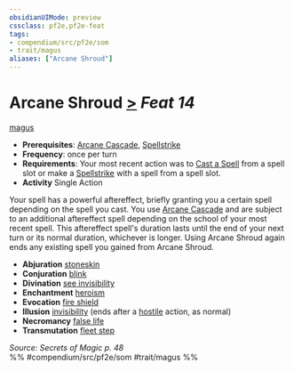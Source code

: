 ```yaml
---
obsidianUIMode: preview
cssclass: pf2e,pf2e-feat
tags:
- compendium/src/pf2e/som
- trait/magus
aliases: ["Arcane Shroud"]
---
```

# Arcane Shroud  [>](chapter-9-playing-the-game.md#Actions "Single Action") *Feat 14*  
[magus](Reference/Rules/Traits/magus-som.md "Magus Class Trait")  

- **Prerequisites**: [Arcane Cascade](arcane-cascade-som.md), [Spellstrike](spellstrike-som.md)
- **Frequency**: once per turn
- **Requirements**: Your most recent action was to [Cast a Spell](cast-a-spell.md) from a spell slot or make a [Spellstrike](spellstrike-som.md) with a spell from a spell slot.
- **Activity** Single Action

Your spell has a powerful aftereffect, briefly granting you a certain spell depending on the spell you cast. You use [Arcane Cascade](arcane-cascade-som.md) and are subject to an additional aftereffect spell depending on the school of your most recent spell. This aftereffect spell's duration lasts until the end of your next turn or its normal duration, whichever is longer. Using Arcane Shroud again ends any existing spell you gained from Arcane Shroud.

- **Abjuration** [stoneskin](stoneskin.md)
- **Conjuration** [blink](blink.md)
- **Divination** [see invisibility](see-invisibility.md)
- **Enchantment** [heroism](heroism.md)
- **Evocation** [fire shield](fire-shield.md)
- **Illusion** [invisibility](Reference/Compendium/Spells/invisibility.md) (ends after a [hostile](conditions.md#Hostile) action, as normal)
- **Necromancy** [false life](false-life.md)
- **Transmutation** [fleet step](fleet-step.md)

*Source: Secrets of Magic p. 48*  
%% #compendium/src/pf2e/som #trait/magus %%